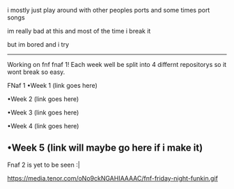 i mostly just play around with other peoples ports and some times port songs

im really bad at this and most of the time i break it

but im bored and i try
__________________________________________________________________________
Working on fnf fnaf 1! Each week well be split into 4 differnt repositorys so it wont break so easy.

FNaf 1
•Week 1 (link goes here)

•Week 2 (link goes here)

•Week 3 (link goes here)

•Week 4 (link goes here)

•Week 5 (link will maybe go here if i make it)
-------------------------------------------------------------------------
Fnaf 2 is yet to be seen :|


https://media.tenor.com/oNo9ckNGAHIAAAAC/fnf-friday-night-funkin.gif
